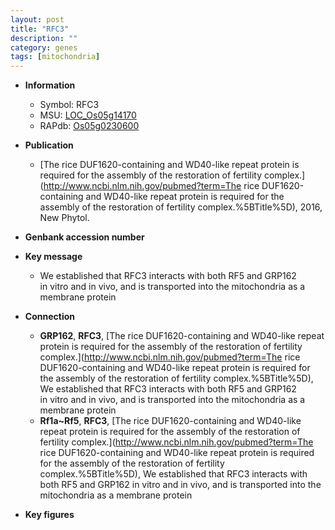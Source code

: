 ```yaml
---
layout: post
title: "RFC3"
description: ""
category: genes
tags: [mitochondria]
---
```


* **Information**  
    + Symbol: RFC3  
    + MSU: [LOC_Os05g14170](http://rice.plantbiology.msu.edu/cgi-bin/ORF_infopage.cgi?orf=LOC_Os05g14170)  
    + RAPdb: [Os05g0230600](http://rapdb.dna.affrc.go.jp/viewer/gbrowse_details/irgsp1?name=Os05g0230600)  

* **Publication**  
    + [The rice DUF1620-containing and WD40-like repeat protein is required for the assembly of the restoration of fertility complex.](http://www.ncbi.nlm.nih.gov/pubmed?term=The rice DUF1620-containing and WD40-like repeat protein is required for the assembly of the restoration of fertility complex.%5BTitle%5D), 2016, New Phytol.

* **Genbank accession number**  

* **Key message**  
    + We established that RFC3 interacts with both RF5 and GRP162 in vitro and in vivo, and is transported into the mitochondria as a membrane protein

* **Connection**  
    + __GRP162__, __RFC3__, [The rice DUF1620-containing and WD40-like repeat protein is required for the assembly of the restoration of fertility complex.](http://www.ncbi.nlm.nih.gov/pubmed?term=The rice DUF1620-containing and WD40-like repeat protein is required for the assembly of the restoration of fertility complex.%5BTitle%5D), We established that RFC3 interacts with both RF5 and GRP162 in vitro and in vivo, and is transported into the mitochondria as a membrane protein
    + __Rf1a~Rf5__, __RFC3__, [The rice DUF1620-containing and WD40-like repeat protein is required for the assembly of the restoration of fertility complex.](http://www.ncbi.nlm.nih.gov/pubmed?term=The rice DUF1620-containing and WD40-like repeat protein is required for the assembly of the restoration of fertility complex.%5BTitle%5D), We established that RFC3 interacts with both RF5 and GRP162 in vitro and in vivo, and is transported into the mitochondria as a membrane protein

* **Key figures**  


